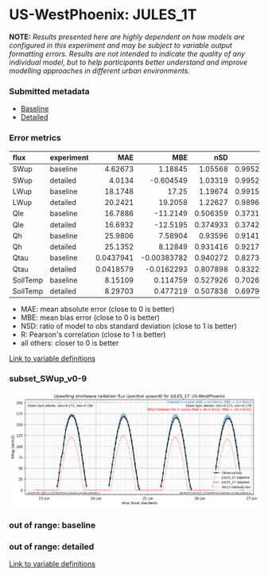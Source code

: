 # US-WestPhoenix: JULES_1T

**NOTE:** *Results presented here are highly dependent on how models are configured in this experiment and may be subject to variable output formatting errors. Results are not intended to indicate the quality of any individual model, but to help participants better understand and improve modelling approaches in different urban environments.*

### Submitted metadata

- [Baseline](JULES_1T_US-WestPhoenix_baseline_attrs.md)
- [Detailed](JULES_1T_US-WestPhoenix_detailed_attrs.md)

### Error metrics

| flux     | experiment   |        MAE |          MBE |      nSD |        R |          5th |       95th |       RMSE |    cRMSE |        AMBE |     1-nSD |        1-R |   nSkewness |   nKurtosis |   Overlap |
|:---------|:-------------|-----------:|-------------:|---------:|---------:|-------------:|-----------:|-----------:|---------:|------------:|----------:|-----------:|------------:|------------:|----------:|
| SWup     | baseline     |  4.62673   |   1.18845    | 1.05568  | 0.995295 |  2.64511     |  6.6698    |  5.98692   | 0.114166 |  1.18845    | 0.0556795 | 0.00470489 |   0.0701855 |  0.00631573 | 0.094012  |
| SWup     | detailed     |  4.0134    |  -0.604549   | 1.03319  | 0.995295 |  2.72344     |  2.99103   |  5.3812    | 0.104036 |  0.604549   | 0.0331881 | 0.00470489 |   0.0701853 |  0.0063157  | 0.0802833 |
| LWup     | baseline     | 18.1748    |  17.25       | 1.19674  | 0.991541 |  4.78409     | 55.3539    | 25.5785    | 0.242804 | 17.25       | 0.196745  | 0.00845868 |   0.549391  |  0.529683   | 0.0567762 |
| LWup     | detailed     | 20.2421    |  19.2058     | 1.22627  | 0.989603 |  5.67307     | 64.0409    | 28.8601    | 0.276939 | 19.2058     | 0.22627   | 0.0103965  |   0.623071  |  0.564469   | 0.0591406 |
| Qle      | baseline     | 16.7886    | -11.2149     | 0.506359 | 0.373199 |  3.82915     | 33.6333    | 27.8381    | 0.937259 | 11.2149     | 0.49364   | 0.626801   |   0.658919  |  0.779503   | 0.414176  |
| Qle      | detailed     | 16.6932    | -12.5195     | 0.374933 | 0.374218 |  3.83211     | 43.6006    | 28.147     | 0.927341 | 12.5195     | 0.625067  | 0.625782   |   0.710834  |  1.32138    | 0.389494  |
| Qh       | baseline     | 25.9806    |   7.58904    | 0.93596  | 0.914137 | 19.9878      |  1.9359    | 37.7349    | 0.405993 |  7.58904    | 0.0640386 | 0.0858634  |   0.132079  |  0.699626   | 0.351482  |
| Qh       | detailed     | 25.1352    |   8.12849    | 0.931416 | 0.921756 | 20.2848      |  0.710987  | 36.2391    | 0.387891 |  8.12849    | 0.0685823 | 0.0782441  |   0.111502  |  0.585347   | 0.321898  |
| Qtau     | baseline     |  0.0437941 |  -0.00383782 | 0.940272 | 0.827301 |  0.0001468   |  0.0165815 |  0.0629933 | 0.573006 |  0.00383782 | 0.059728  | 0.172699   |   0.229357  |  0.516959   | 0.149735  |
| Qtau     | detailed     |  0.0418579 |  -0.0162293  | 0.807898 | 0.832226 |  0.000207713 |  0.0585315 |  0.0630228 | 0.554971 |  0.0162293  | 0.192103  | 0.167774   |   0.239315  |  0.534543   | 0.16842   |
| SoilTemp | baseline     |  8.15109   |   0.114759   | 0.527926 | 0.702695 |  6.65801     | 14.3368    |  9.6792    | 0.732642 |  0.114759   | 0.472074  | 0.297305   |  14.5414    |  0.707939   | 0.344972  |
| SoilTemp | detailed     |  8.29703   |   0.477219   | 0.507838 | 0.697974 |  8.90737     | 14.1275    |  9.79969   | 0.740935 |  0.477219   | 0.492162  | 0.302026   |  12.0466    |  0.149366   | 0.343847  |

 - MAE: mean absolute error (close to 0 is better)
 - MBE: mean bias error (close to 0 is better)
 - NSD: ratio of model to obs standard deviation (close to 1 is better)
 - R: Pearson's correlation (close to 1 is better)
 - all others: closer to 0 is better

[Link to variable definitions](../modelattrs/variable_definitions.md)

### <a name="subset_swup_v0-9"></a>subset_SWup_v0-9
[![JULES_1T_US-WestPhoenix_subset_SWup_v0-9.png](JULES_1T_US-WestPhoenix_subset_SWup_v0-9.png)](JULES_1T_US-WestPhoenix_subset_SWup_v0-9.png)

### out of range: baseline


### out of range: detailed



[Link to variable definitions](../modelattrs/variable_definitions.md)

